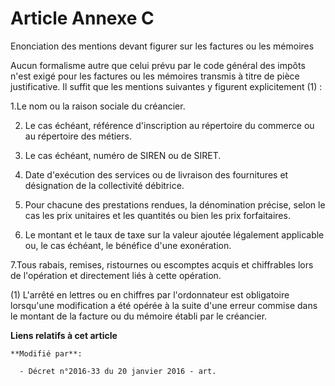 # Article Annexe C

Enonciation des mentions devant figurer sur les factures ou les mémoires

Aucun formalisme autre que celui prévu par le code général des impôts n'est exigé pour les factures ou les mémoires transmis
à titre de pièce justificative. Il suffit que les mentions suivantes y figurent explicitement (1) :

1.Le nom ou la raison sociale du créancier. 

2. Le cas échéant, référence d'inscription au répertoire du commerce ou au répertoire des métiers. 

3. Le cas échéant, numéro de SIREN ou de SIRET. 

4. Date d'exécution des services ou de livraison des fournitures et désignation de la collectivité débitrice. 

5. Pour chacune des prestations rendues, la dénomination précise, selon le cas les prix unitaires et les quantités ou bien
les prix forfaitaires. 

6. Le montant et le taux de taxe sur la valeur ajoutée légalement applicable ou, le cas échéant, le bénéfice d'une
exonération. 

7.Tous rabais, remises, ristournes ou escomptes acquis et chiffrables lors de l'opération et directement liés à cette
opération.

(1) L'arrêté en lettres ou en chiffres par l'ordonnateur est obligatoire lorsqu'une modification a été opérée à la suite
d'une erreur commise dans le montant de la facture ou du mémoire établi par le créancier.

**Liens relatifs à cet article**

	**Modifié par**:

	  - Décret n°2016-33 du 20 janvier 2016 - art.
